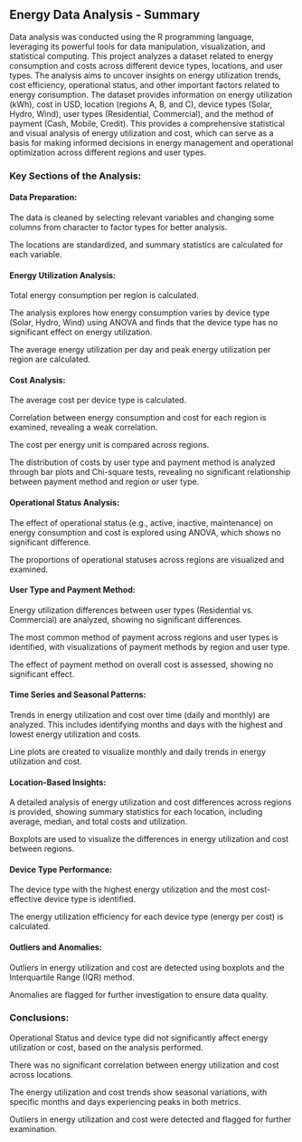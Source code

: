 ## Energy Data Analysis - Summary
Data analysis was conducted using the R programming language, leveraging its powerful tools for data manipulation, visualization, and statistical computing. This project analyzes a dataset related to energy consumption and costs across different device types, locations, and user types. The analysis aims to uncover insights on energy utilization trends, cost efficiency, operational status, and other important factors related to energy consumption. The dataset provides information on energy utilization (kWh), cost in USD, location (regions A, B, and C), device types (Solar, Hydro, Wind), user types (Residential, Commercial), and the method of payment (Cash, Mobile, Credit). This provides a comprehensive statistical and visual analysis of energy utilization and cost, which can serve as a basis for making informed decisions in energy management and operational optimization across different regions and user types.

### Key Sections of the Analysis:
#### Data Preparation:

The data is cleaned by selecting relevant variables and changing some columns from character to factor types for better analysis.

The locations are standardized, and summary statistics are calculated for each variable.

#### Energy Utilization Analysis:

Total energy consumption per region is calculated.

The analysis explores how energy consumption varies by device type (Solar, Hydro, Wind) using ANOVA and finds that the device type has no significant effect on energy utilization.

The average energy utilization per day and peak energy utilization per region are calculated.

#### Cost Analysis:

The average cost per device type is calculated.

Correlation between energy consumption and cost for each region is examined, revealing a weak correlation.

The cost per energy unit is compared across regions.

The distribution of costs by user type and payment method is analyzed through bar plots and Chi-square tests, revealing no significant relationship between payment method and region or user type.

#### Operational Status Analysis:

The effect of operational status (e.g., active, inactive, maintenance) on energy consumption and cost is explored using ANOVA, which shows no significant difference.

The proportions of operational statuses across regions are visualized and examined.

#### User Type and Payment Method:

Energy utilization differences between user types (Residential vs. Commercial) are analyzed, showing no significant differences.

The most common method of payment across regions and user types is identified, with visualizations of payment methods by region and user type.

The effect of payment method on overall cost is assessed, showing no significant effect.

#### Time Series and Seasonal Patterns:

Trends in energy utilization and cost over time (daily and monthly) are analyzed. This includes identifying months and days with the highest and lowest energy utilization and costs.

Line plots are created to visualize monthly and daily trends in energy utilization and cost.

#### Location-Based Insights:

A detailed analysis of energy utilization and cost differences across regions is provided, showing summary statistics for each location, including average, median, and total costs and utilization.

Boxplots are used to visualize the differences in energy utilization and cost between regions.

#### Device Type Performance:

The device type with the highest energy utilization and the most cost-effective device type is identified.

The energy utilization efficiency for each device type (energy per cost) is calculated.

#### Outliers and Anomalies:

Outliers in energy utilization and cost are detected using boxplots and the Interquartile Range (IQR) method.

Anomalies are flagged for further investigation to ensure data quality.

### Conclusions:
Operational Status and device type did not significantly affect energy utilization or cost, based on the analysis performed.

There was no significant correlation between energy utilization and cost across locations.

The energy utilization and cost trends show seasonal variations, with specific months and days experiencing peaks in both metrics.

Outliers in energy utilization and cost were detected and flagged for further examination.

